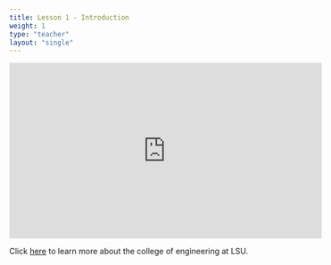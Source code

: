```yaml
---
title: Lesson 1 - Introduction 
weight: 1
type: "teacher" 
layout: "single"
---
```


<iframe width="560" height="315" src="https://www.youtube.com/embed/Tzl0ELY_TiM" frameborder="0" allow="autoplay; encrypted-media" allowfullscreen></iframe>

Click <a href="https://drive.google.com/file/d/1xLB3HNTwMD0fKxmmkkWUQwbxTt3_qpxm/view?usp=sharing" target="_blank">here</a> to learn more about the college of engineering at LSU. 